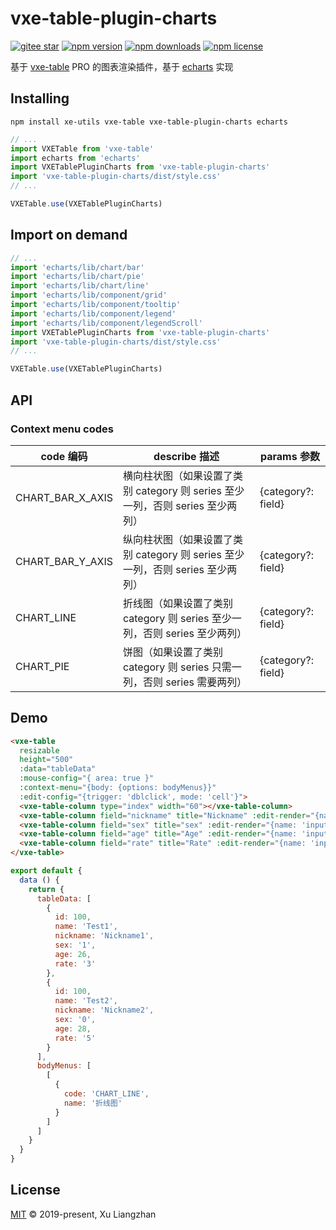 # vxe-table-plugin-charts

[![gitee star](https://gitee.com/x-extends/vxe-table-plugin-charts/badge/star.svg?theme=dark)](https://gitee.com/x-extends/vxe-table-plugin-charts/stargazers)
[![npm version](https://img.shields.io/npm/v/vxe-table-plugin-charts.svg?style=flat-square)](https://www.npmjs.com/package/vxe-table-plugin-charts)
[![npm downloads](https://img.shields.io/npm/dm/vxe-table-plugin-charts.svg?style=flat-square)](http://npm-stat.com/charts.html?package=vxe-table-plugin-charts)
[![npm license](https://img.shields.io/github/license/mashape/apistatus.svg)](LICENSE)

基于 [vxe-table](https://www.npmjs.com/package/vxe-table) PRO 的图表渲染插件，基于 [echarts](https://github.com/apache/incubator-echarts) 实现

## Installing

```shell
npm install xe-utils vxe-table vxe-table-plugin-charts echarts
```

```javascript
// ...
import VXETable from 'vxe-table'
import echarts from 'echarts'
import VXETablePluginCharts from 'vxe-table-plugin-charts'
import 'vxe-table-plugin-charts/dist/style.css'
// ...

VXETable.use(VXETablePluginCharts)
```

## Import on demand

```javascript
// ...
import 'echarts/lib/chart/bar'
import 'echarts/lib/chart/pie'
import 'echarts/lib/chart/line'
import 'echarts/lib/component/grid'
import 'echarts/lib/component/tooltip'
import 'echarts/lib/component/legend'
import 'echarts/lib/component/legendScroll'
import VXETablePluginCharts from 'vxe-table-plugin-charts'
import 'vxe-table-plugin-charts/dist/style.css'
// ...

VXETable.use(VXETablePluginCharts)
```

## API

### Context menu codes

| code 编码 | describe 描述 | params 参数 |
|------|------|------|
| CHART_BAR_X_AXIS | 横向柱状图（如果设置了类别 category 则 series 至少一列，否则 series 至少两列） | {category?: field} |
| CHART_BAR_Y_AXIS  | 纵向柱状图（如果设置了类别 category 则 series 至少一列，否则 series 至少两列） | {category?: field} |
| CHART_LINE  | 折线图（如果设置了类别 category 则 series 至少一列，否则 series 至少两列） | {category?: field} |
| CHART_PIE  | 饼图（如果设置了类别 category 则 series 只需一列，否则 series 需要两列） | {category?: field} |

## Demo

```html
<vxe-table
  resizable
  height="500"
  :data="tableData"
  :mouse-config="{ area: true }"
  :context-menu="{body: {options: bodyMenus}}"
  :edit-config="{trigger: 'dblclick', mode: 'cell'}">
  <vxe-table-column type="index" width="60"></vxe-table-column>
  <vxe-table-column field="nickname" title="Nickname" :edit-render="{name: 'input'}"></vxe-table-column>
  <vxe-table-column field="sex" title="sex" :edit-render="{name: 'input'}"></vxe-table-column>
  <vxe-table-column field="age" title="Age" :edit-render="{name: 'input'}"></vxe-table-column>
  <vxe-table-column field="rate" title="Rate" :edit-render="{name: 'input'}"></vxe-table-column>
</vxe-table>
```

```javascript
export default {
  data () {
    return {
      tableData: [
        {
          id: 100,
          name: 'Test1',
          nickname: 'Nickname1',
          sex: '1',
          age: 26,
          rate: '3'
        },
        {
          id: 100,
          name: 'Test2',
          nickname: 'Nickname2',
          sex: '0',
          age: 28,
          rate: '5'
        }
      ],
      bodyMenus: [
        [
          {
            code: 'CHART_LINE',
            name: '折线图'
          }
        ]
      ]
    }
  }
}
```

## License

[MIT](LICENSE) © 2019-present, Xu Liangzhan
